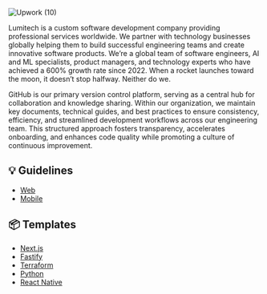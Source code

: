 ![Upwork (10)](https://github.com/user-attachments/assets/a5f35044-8dab-4061-bf10-3f795c9837bb)

Lumitech is a custom software development company providing professional services worldwide. We partner with technology businesses globally helping them to build successful engineering teams and create innovative software products.
We’re a global team of software engineers, AI and ML specialists, product managers, and technology experts who have achieved a 600% growth rate since 2022. When a rocket launches toward the moon, it doesn’t stop halfway. Neither do we.

GitHub is our primary version control platform, serving as a central hub for collaboration and knowledge sharing. Within our organization, we maintain key documents, technical guides, and best practices to ensure consistency, efficiency, and streamlined development workflows across our engineering team. This structured approach fosters transparency, accelerates onboarding, and enhances code quality while promoting a culture of continuous improvement.

## 💡 Guidelines
- [Web](https://www.notion.so/lumitech/Web-Guidelines-5a622d0c4d4d44bfb8b41a5fbbfd6e35)
- [Mobile](https://www.notion.so/lumitech/Mobile-Guidelines-1132b58051d580f48193c7733be48ac3)

## 📦 Templates
- [Next.js](https://github.com/lumitech-co/lumitech-react-nextjs-template)
- [Fastify](https://github.com/lumitech-co/lumitech-node-fastify-template)
- [Terraform](https://github.com/lumitech-co/lumitech-terraform-template)
- [Python](https://github.com/lumitech-co/lumitech-python-template)
- [React Native](https://github.com/lumitech-co/lumitech-react-native-template)
